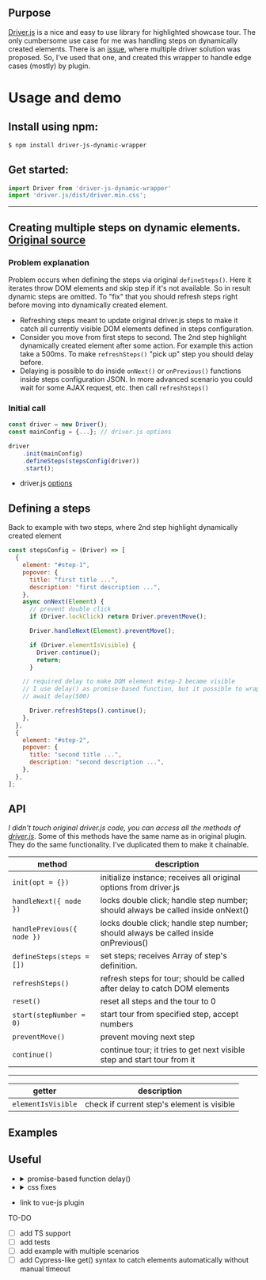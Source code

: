 ## Purpose
[Driver.js](https://github.com/kamranahmedse/driver.js) is a nice and easy to use library for highlighted showcase tour. The only cumbersome use case for me was handling steps on dynamically created elements. There is an [issue](https://github.com/kamranahmedse/driver.js/issues/162), where multiple driver solution was proposed. So, I've used that one, and created this wrapper to handle edge cases (mostly) by plugin.  


# Usage and demo

## Install using npm:

```bash
$ npm install driver-js-dynamic-wrapper
```

## Get started:


```js
import Driver from 'driver-js-dynamic-wrapper'
import 'driver.js/dist/driver.min.css';
```

***

## Creating multiple steps on dynamic elements. [Original source](https://github.com/kamranahmedse/driver.js#asynchronous-actions--demo)

### Problem explanation

Problem occurs when defining the steps via original `defineSteps()`. Here it iterates throw DOM elements and skip step if it's not available. So in result dynamic steps are omitted. To "fix" that you should refresh steps right before moving into dynamically created element.

- Refreshing steps meant to update original driver.js steps to make it catch all currently visible DOM elements defined in steps configuration.
- Consider you move from first steps to second. The 2nd step highlight  dynamically created element after some action. For example this action take a 500ms. To make `refreshSteps()` "pick up" step you should delay before.
- Delaying is possible to do inside `onNext()` or  `onPrevious()` functions inside steps configuration JSON. In more advanced scenario you could wait for some AJAX request, etc. then call `refreshSteps()`

### Initial call
```js
const driver = new Driver();
const mainConfig = {...}; // driver.js options 

driver
    .init(mainConfig)
    .defineSteps(stepsConfig(driver))     
    .start();
```
* driver.js [options](https://github.com/kamranahmedse/driver.js#driver-definition)


## Defining a steps

Back to example with two steps, where 2nd step highlight dynamically created element
```js
const stepsConfig = (Driver) => [
  {
    element: "#step-1",
    popover: {
      title: "first title ...",
      description: "first description ...",
    },
    async onNext(Element) {
      // prevent double click
      if (Driver.lockClick) return Driver.preventMove();

      Driver.handleNext(Element).preventMove();

      if (Driver.elementIsVisible) {
        Driver.continue();
        return;
      }

    // required delay to make DOM element #step-2 became visible
    // I use delay() as promise-based function, but it possible to wrap code bellow with setTimeout()
    // await delay(500)

      Driver.refreshSteps().continue();
    },
  },
  {
    element: "#step-2",
    popover: {
      title: "second title ...",
      description: "second description ...",
    },
  },
]; 
```

## API

*I didn't touch original driver.js code, you can access all the methods of [driver.js](https://github.com/kamranahmedse/driver.js#api-methods)*. 
Some of this methods have the same name as in original plugin. They do the same functionality. I've duplicated them to make it chainable.

| method                     | description                                                                         |
| -------------------------- | ----------------------------------------------------------------------------------- |
| `init(opt = {})`           | initialize instance; receives all original options from driver.js                   |
| `handleNext({ node })`     | locks double click; handle step number; should always be called inside onNext()     |
| `handlePrevious({ node })` | locks double click; handle step number; should always be called inside onPrevious() |
| `defineSteps(steps = [])`  | set steps; receives Array of step's definition.                                     |
| `refreshSteps()`           | refresh steps for tour; should be called after delay to catch DOM elements          |
| `reset()`                  | reset all steps and the tour to 0                                                   |
| `start(stepNumber = 0)`    | start tour from specified step, accept numbers                                      |
| `preventMove()`            | prevent moving next step                                                            |
| `continue()`               | continue tour; it tries to get next visible step and start tour from it             |

--- 

| getter             | description                                |
| ------------------ | ------------------------------------------ |
| `elementIsVisible` | check if current step's element is visible |
## Examples


## Useful

- <details>
    <summary>promise-based function delay()</summary>

    ```js
    function delay(ms) {
        return new Promise(resolve => setTimeout(resolve, ms));
    }   
    ```
    </details>
- <details>
    <summary>css fixes</summary>
    
     **stacking bug when animated with children of fixed elements**

     https://github.com/kamranahmedse/driver.js/issues/133#issuecomment-549714982
    ```css
        div#driver-highlighted-element-stage, div#driver-page-overlay {
        background: transparent !important;
        outline: 5000px solid rgba(0, 0, 0, .75)
        }
    ```
    </details>
- link to vue-js plugin

TO-DO

- [ ] add TS support
- [ ] add tests
- [ ] add example with multiple scenarios
- [ ] add Cypress-like get() syntax to catch elements automatically without manual timeout